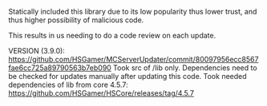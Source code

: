 Statically included this library due to its low popularity
thus lower trust, and thus higher possibility of malicious code.

This results in us needing to do a code review on each update.

VERSION (3.9.0): https://github.com/HSGamer/MCServerUpdater/commit/80097956ecc8567fae6cc725a89790563b7eb090
Took src of /lib only.
Dependencies need to be checked for updates manually after updating this code.
Took needed dependencies of lib from core 4.5.7: https://github.com/HSGamer/HSCore/releases/tag/4.5.7